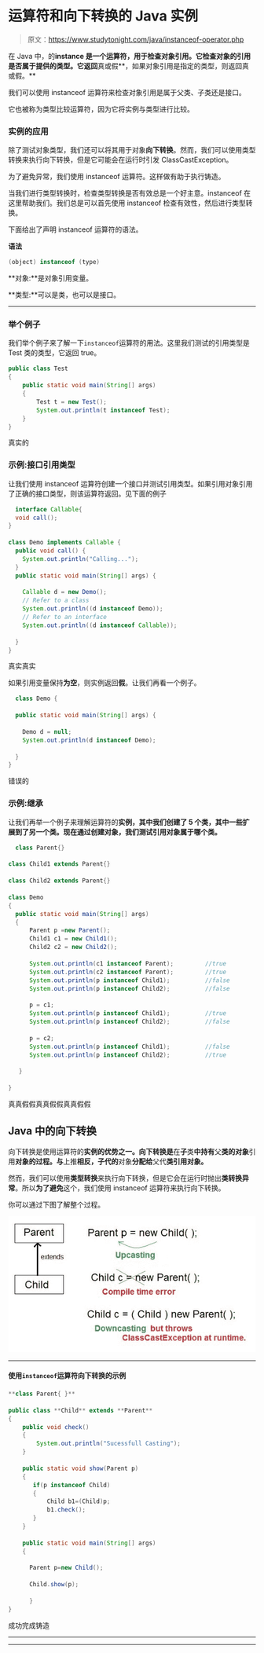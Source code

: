 # 运算符和向下转换的 Java 实例

> 原文：<https://www.studytonight.com/java/instanceof-operator.php>

在 Java 中，的**instance 是一个运算符，用于检查对象引用。它检查对象的引用是否属于提供的类型。它返回**真或假**，如果对象引用是指定的类型，则返回真或假。**

我们可以使用 instanceof 运算符来检查对象引用是属于父类、子类还是接口。

它也被称为类型比较运算符，因为它将实例与类型进行比较。

### 实例的应用

除了测试对象类型，我们还可以将其用于对象**向下转换**。然而，我们可以使用类型转换来执行向下转换，但是它可能会在运行时引发 ClassCastException。

为了避免异常，我们使用 instanceof 运算符。这样做有助于执行铸造。

当我们进行类型转换时，检查类型转换是否有效总是一个好主意。instanceof 在这里帮助我们。我们总是可以首先使用 instanceof 检查有效性，然后进行类型转换。

下面给出了声明 instanceof 运算符的语法。

**语法**

```java
(object) instanceof (type)
```

**对象:**是对象引用变量。

**类型:**可以是类，也可以是接口。

* * *

### 举个例子

我们举个例子来了解一下`instanceof`运算符的用法。这里我们测试的引用类型是 Test 类的类型，它返回 true。

```java
public class Test
{
    public static void main(String[] args)
    {
        Test t = new Test();
        System.out.println(t instanceof Test);
    }
}
```

真实的

### 示例:接口引用类型

让我们使用 instanceof 运算符创建一个接口并测试引用类型。如果引用对象引用了正确的接口类型，则该运算符返回。见下面的例子

```java
  interface Callable{
  void call();
}

class Demo implements Callable {
  public void call() {
    System.out.println("Calling...");
  }
  public static void main(String[] args) {

    Callable d = new Demo();
    // Refer to a class
    System.out.println((d instanceof Demo));
    // Refer to an interface
    System.out.println((d instanceof Callable));

  }
} 

```

真实真实

如果引用变量保持**为空**，则实例返回**假**。让我们再看一个例子。

```java
  class Demo {

  public static void main(String[] args) {

    Demo d = null;
    System.out.println(d instanceof Demo);

  }
} 

```

错误的

### 示例:继承

让我们再举一个例子来理解运算符的**实例，其中我们创建了 5 个类，其中一些扩展到了另一个类。现在通过创建对象，我们测试引用对象属于哪个类。**

```java
  class Parent{}

class Child1 extends Parent{}

class Child2 extends Parent{}

class Demo
{
  public static void main(String[] args)
  {
      Parent p =new Parent();
      Child1 c1 = new Child1();
      Child2 c2 = new Child2();

      System.out.println(c1 instanceof Parent);         //true
      System.out.println(c2 instanceof Parent);         //true
      System.out.println(p instanceof Child1);          //false
      System.out.println(p instanceof Child2);          //false

      p = c1;
      System.out.println(p instanceof Child1);          //true
      System.out.println(p instanceof Child2);          //false

      p = c2;
      System.out.println(p instanceof Child1);          //false
      System.out.println(p instanceof Child2);          //true

   }

} 

```

真真假假真真假假真真假假

## Java 中的向下转换

向下转换是使用运算符的**实例的优势之一。向下转换是**在**子**类**中持有**父**类的对象**引用**对象的过程。与**上推**相反，子代的**对象**分配给**父代**类引用对象。**

然而，我们可以使用**类型转换**来执行向下转换，但是它会在运行时抛出**类转换异常**。所以**为了避免**这个，我们使用 instanceof 运算符来执行向下转换。

你可以通过下图了解整个过程。

![downcasting in java](img/2131d06b0708a0826332faf7ab3b6a47.png)

* * *

#### 使用`instanceof`运算符向下转换的示例

```java
**class Parent{ }**

public class **Child** extends **Parent**
{
    public void check()
    {
        System.out.println("Sucessfull Casting");
    }

    public static void show(Parent p)
    {
       if(p instanceof Child)
       {
           Child b1=(Child)p;
           b1.check();
       }
    }

    public static void main(String[] args)
    {

      Parent p=new Child();

      Child.show(p);

      }
}
```

成功完成铸造

* * *

* * *